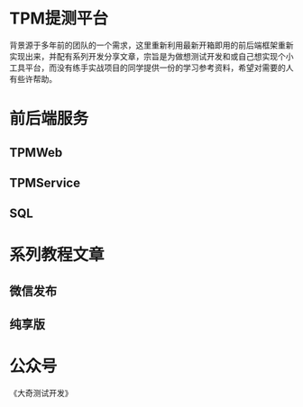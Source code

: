 # TPM提测平台
背景源于多年前的团队的一个需求，这里重新利用最新开箱即用的前后端框架重新实现出来，并配有系列开发分享文章，宗旨是为做想测试开发和或自己想实现个小工具平台，而没有练手实战项目的同学提供一份的学习参考资料，希望对需要的人有些许帮助。

# 前后端服务
## TPMWeb

## TPMService

## SQL

# 系列教程文章
## 微信发布

## 纯享版

# 公众号
《大奇测试开发》
